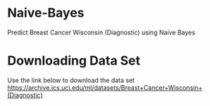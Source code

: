 # Naive-Bayes
Predict Breast Cancer Wisconsin (Diagnostic) using Naive Bayes

# Downloading Data Set
Use the link below to download the data set
https://archive.ics.uci.edu/ml/datasets/Breast+Cancer+Wisconsin+(Diagnostic)
